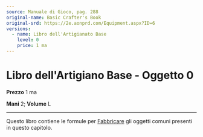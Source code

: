 ```yaml
---
source: Manuale di Gioco, pag. 288
original-name: Basic Crafter's Book
original-srd: https://2e.aonprd.com/Equipment.aspx?ID=6
versions:
  - name: Libro dell'Artigianato Base
    level: 0
    price: 1 ma
---
```


# Libro dell'Artigiano Base - Oggetto 0

**Prezzo** 1 ma

**Mani** 2; **Volume** L

---

Questo libro contiene le formule per [Fabbricare](/azioni/abilita/fabbricare)
gli oggetti comuni presenti in questo capitolo.
